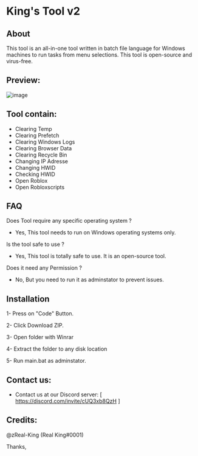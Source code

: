 # King's Tool v2

## About
This tool is an all-in-one tool written in batch file language for Windows machines to run tasks from menu selections. This tool is open-source and virus-free.

## Preview:
![image](https://github.com/zReal-King/King-Tool/assets/71533667/0f0646d9-97df-4419-bf44-c16db3231ba5)

## Tool contain:
* Clearing Temp
* Clearing Prefetch
* Clearing Windows Logs
* Clearing Browser Data
* Clearing Recycle Bin
* Changing IP Adresse
* Changing HWID
* Checking HWID
* Open Roblox
* Open Robloxscripts

## FAQ

Does Tool require any specific operating system ?
* Yes, This tool needs to run on Windows operating systems only.

Is the tool safe to use ?
* Yes, This tool is totally safe to use. It is an open-source tool.

Does it need any Permission ?
* No, But you need to run it as adminstator to prevent issues.


## Installation  
1- Press on "Code" Button.

2- Click Download ZIP.

3- Open folder with Winrar

4- Extract the folder to any disk location

5- Run main.bat as adminstator.

## Contact us:

* Contact us at our Discord server: [ https://discord.com/invite/cUQ3xb8QzH ]

## Credits:
@zReal-King (Real King#0001)

Thanks,
